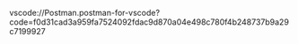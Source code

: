 vscode://Postman.postman-for-vscode?code=f0d31cad3a959fa7524092fdac9d870a04e498c780f4b248737b9a29c7199927